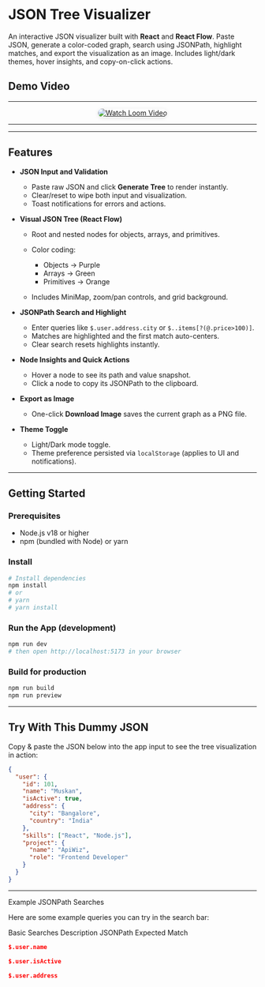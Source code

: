 # JSON Tree Visualizer

An interactive JSON visualizer built with **React** and **React Flow**. Paste JSON, generate a color-coded graph, search using JSONPath, highlight matches, and export the visualization as an image. Includes light/dark themes, hover insights, and copy-on-click actions.

## Demo Video

---

<div align="center">
 
  <a href="https://www.loom.com/share/03c5d4540e1f4312856005f391668fc0" target="_blank">
    <img 
      src="https://cdn.loom.com/sessions/thumbnails/03c5d4540e1f4312856005f391668fc0-5efe9987eb3f9c32-full-play.gif" 
      alt="Watch Loom Video" 
      style="max-width: 400px; border-radius: 10px; box-shadow: 0 2px 8px rgba(0,0,0,0.1);">
  </a>
</div>

---

---

## Features

- **JSON Input and Validation**

  - Paste raw JSON and click **Generate Tree** to render instantly.
  - Clear/reset to wipe both input and visualization.
  - Toast notifications for errors and actions.

- **Visual JSON Tree (React Flow)**

  - Root and nested nodes for objects, arrays, and primitives.
  - Color coding:

    - Objects → Purple
    - Arrays → Green
    - Primitives → Orange

  - Includes MiniMap, zoom/pan controls, and grid background.

- **JSONPath Search and Highlight**

  - Enter queries like `$.user.address.city` or `$..items[?(@.price>100)]`.
  - Matches are highlighted and the first match auto-centers.
  - Clear search resets highlights instantly.

- **Node Insights and Quick Actions**

  - Hover a node to see its path and value snapshot.
  - Click a node to copy its JSONPath to the clipboard.

- **Export as Image**

  - One-click **Download Image** saves the current graph as a PNG file.

- **Theme Toggle**

  - Light/Dark mode toggle.
  - Theme preference persisted via `localStorage` (applies to UI and notifications).

---

## Getting Started

### Prerequisites

- Node.js v18 or higher
- npm (bundled with Node) or yarn

### Install

```bash
# Install dependencies
npm install
# or
# yarn
# yarn install
```

### Run the App (development)

```bash
npm run dev
# then open http://localhost:5173 in your browser
```

### Build for production

```bash
npm run build
npm run preview
```

---

## Try With This Dummy JSON

Copy & paste the JSON below into the app input to see the tree visualization in action:

```json
{
  "user": {
    "id": 101,
    "name": "Muskan",
    "isActive": true,
    "address": {
      "city": "Bangalore",
      "country": "India"
    },
    "skills": ["React", "Node.js"],
    "project": {
      "name": "ApiWiz",
      "role": "Frontend Developer"
    }
  }
}
```

---

Example JSONPath Searches

Here are some example queries you can try in the search bar:

Basic Searches
Description JSONPath Expected Match

```json
$.user.name
```

```json
$.user.isActive
```

```json
$.user.address
```

